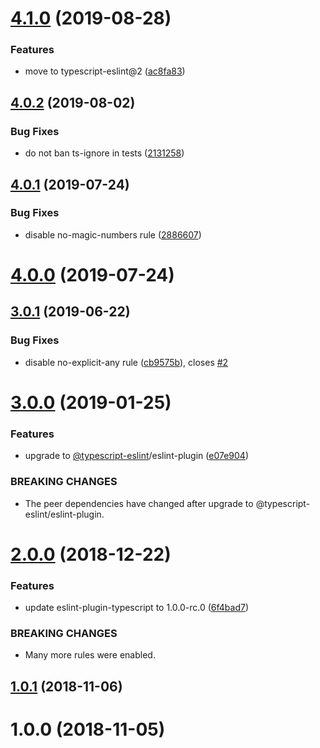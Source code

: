 # [4.1.0](https://github.com/cheminfo/eslint-config-cheminfo-typescript/compare/v4.0.2...v4.1.0) (2019-08-28)


### Features

* move to typescript-eslint@2 ([ac8fa83](https://github.com/cheminfo/eslint-config-cheminfo-typescript/commit/ac8fa83))



## [4.0.2](https://github.com/cheminfo/eslint-config-cheminfo-typescript/compare/v4.0.1...v4.0.2) (2019-08-02)


### Bug Fixes

* do not ban ts-ignore in tests ([2131258](https://github.com/cheminfo/eslint-config-cheminfo-typescript/commit/2131258))



## [4.0.1](https://github.com/cheminfo/eslint-config-cheminfo-typescript/compare/v4.0.0...v4.0.1) (2019-07-24)


### Bug Fixes

* disable no-magic-numbers rule ([2886607](https://github.com/cheminfo/eslint-config-cheminfo-typescript/commit/2886607))



# [4.0.0](https://github.com/cheminfo/eslint-config-cheminfo-typescript/compare/v3.0.1...v4.0.0) (2019-07-24)



## [3.0.1](https://github.com/cheminfo/eslint-config-cheminfo-typescript/compare/v3.0.0...v3.0.1) (2019-06-22)


### Bug Fixes

* disable no-explicit-any rule ([cb9575b](https://github.com/cheminfo/eslint-config-cheminfo-typescript/commit/cb9575b)), closes [#2](https://github.com/cheminfo/eslint-config-cheminfo-typescript/issues/2)



# [3.0.0](https://github.com/cheminfo/eslint-config-cheminfo-typescript/compare/v2.0.0...v3.0.0) (2019-01-25)


### Features

* upgrade to [@typescript-eslint](https://github.com/typescript-eslint)/eslint-plugin ([e07e904](https://github.com/cheminfo/eslint-config-cheminfo-typescript/commit/e07e904))


### BREAKING CHANGES

* The peer dependencies have changed after upgrade to @typescript-eslint/eslint-plugin.



# [2.0.0](https://github.com/cheminfo/eslint-config-cheminfo-typescript/compare/v1.0.1...v2.0.0) (2018-12-22)


### Features

* update eslint-plugin-typescript to 1.0.0-rc.0 ([6f4bad7](https://github.com/cheminfo/eslint-config-cheminfo-typescript/commit/6f4bad7))


### BREAKING CHANGES

* Many more rules were enabled.



<a name="1.0.1"></a>
## [1.0.1](https://github.com/cheminfo/eslint-config-cheminfo-typescript/compare/v1.0.0...v1.0.1) (2018-11-06)



<a name="1.0.0"></a>
# 1.0.0 (2018-11-05)



